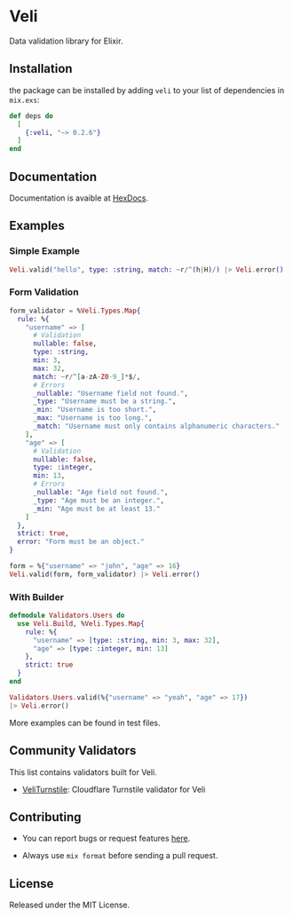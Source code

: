 # Veli

Data validation library for Elixir.

## Installation

the package can be installed by adding `veli` to your list of dependencies in `mix.exs`:

```elixir
def deps do
  [
    {:veli, "~> 0.2.6"}
  ]
end
```

## Documentation

Documentation is avaible at [HexDocs](https://hexdocs.pm/veli).

## Examples

### Simple Example

```elixir
Veli.valid("hello", type: :string, match: ~r/^(h|H)/) |> Veli.error()
```

### Form Validation

```elixir
form_validator = %Veli.Types.Map{
  rule: %{
    "username" => [
      # Validation
      nullable: false,
      type: :string,
      min: 3,
      max: 32,
      match: ~r/^[a-zA-Z0-9_]*$/,
      # Errors
      _nullable: "Username field not found.",
      _type: "Username must be a string.",
      _min: "Username is too short.",
      _max: "Username is too long.",
      _match: "Username must only contains alphanumeric characters."
    ],
    "age" => [
      # Validation
      nullable: false,
      type: :integer,
      min: 13,
      # Errors
      _nullable: "Age field not found.",
      _type: "Age must be an integer.",
      _min: "Age must be at least 13."
    ]
  },
  strict: true,
  error: "Form must be an object."
}

form = %{"username" => "john", "age" => 16}
Veli.valid(form, form_validator) |> Veli.error()
```

### With Builder

```elixir
defmodule Validators.Users do
  use Veli.Build, %Veli.Types.Map{
    rule: %{
      "username" => [type: :string, min: 3, max: 32],
      "age" => [type: :integer, min: 13]
    },
    strict: true
  }
end

Validators.Users.valid(%{"username" => "yeah", "age" => 17})
|> Veli.error()
```

More examples can be found in test files.

## Community Validators

This list contains validators built for Veli.

- [VeliTurnstile](https://github.com/cart96/veli_turnstile): Cloudflare Turnstile validator for Veli

## Contributing

- You can report bugs or request features [here](https://github.com/cart96/veli/issues).

- Always use `mix format` before sending a pull request.

## License

Released under the MIT License.

